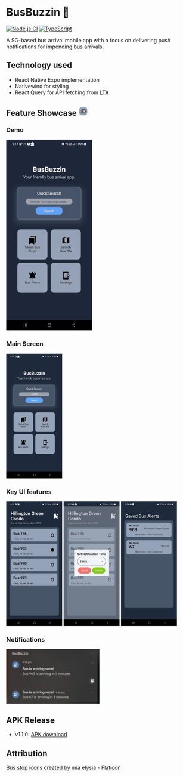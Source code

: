 # BusBuzzin :bus:

[![Node.js CI](https://github.com/KeeJin/BusBuzzin/actions/workflows/node.js.yml/badge.svg?branch=main)](https://github.com/KeeJin/BusBuzzin/actions/workflows/node.js.yml)
[![TypeScript](https://badges.frapsoft.com/typescript/code/typescript.svg?v=101)](https://github.com/ellerbrock/typescript-badges/)

A SG-based bus arrival mobile app with a focus on delivering push notifications for impending bus arrivals.

## Technology used

- React Native Expo implementation
- Nativewind for styling
- React Query for API fetching from [LTA](https://datamall.lta.gov.sg/content/datamall/en/dynamic-data.html)

## Feature Showcase <img alt="logo" src="src/assets/logo.png" width="25">  

### Demo

<img src="app_showcase/v1.1.0/demo.gif">

### Main Screen

<img src="app_showcase/v1.1.0/main_screen.jpg" width="150">

### Key UI features

<p float="left">
<img src="app_showcase/v1.1.0/bus_service_dashboard.jpg" width="150">  
<img src="app_showcase/v1.1.0/set_alert_modal.jpg" width="150">  
<img src="app_showcase/v1.1.0/saved_bus_alerts.jpg" width="150">  
</p>

### Notifications

<img src="app_showcase/v1.1.0/notifications.jpg" width="250">

## APK Release

- v1.1.0: [APK download](https://www.dropbox.com/scl/fi/o5xuwqjcvkejuqv3aw6iz/BusBuzz_v1.1.0.apk?rlkey=xl6f1m1ondh1e5raz6swhbql5&dl=0)


## Attribution
<a href="https://www.flaticon.com/free-icons/bus-stop" title="bus stop icons">Bus stop icons created by mia elysia - Flaticon</a>
